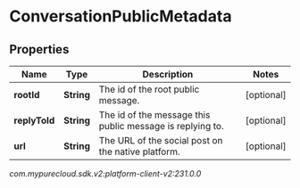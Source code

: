 # ConversationPublicMetadata


## Properties

| Name | Type | Description | Notes |
| ------------ | ------------- | ------------- | ------------- |
| **rootId** | **String** | The id of the root public message. |  [optional] |
| **replyToId** | **String** | The id of the message this public message is replying to. |  [optional] |
| **url** | **String** | The URL of the social post on the native platform. |  [optional] |




_com.mypurecloud.sdk.v2:platform-client-v2:231.0.0_

